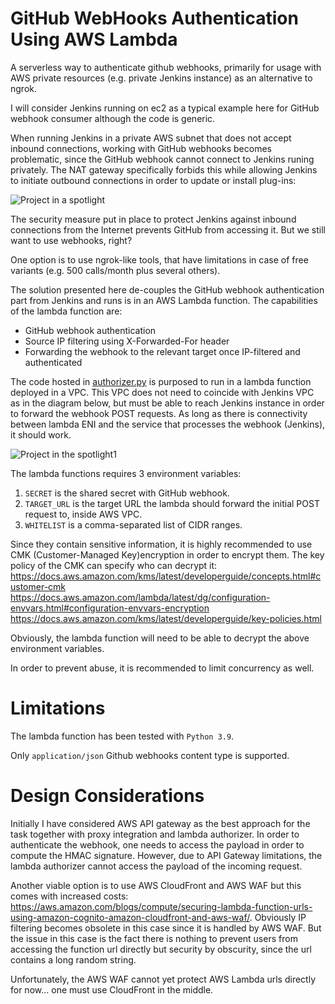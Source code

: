 # GitHub WebHooks Authentication Using AWS Lambda
A serverless way to authenticate github webhooks, primarily for usage with AWS private resources (e.g. private Jenkins instance) as an alternative to ngrok.

I will consider Jenkins running on ec2 as a typical example here for GitHub webhook consumer although the code is generic.

When running Jenkins in a private AWS subnet that does not accept inbound connections, working with GitHub webhooks becomes problematic, since the GitHub webhook cannot connect to Jenkins runing privately. The NAT gateway specifically forbids this while allowing Jenkins to initiate outbound connections in order to update or install plug-ins:

![Project in a spotlight](https://github.com/lepadatu/aws-github-webhook-authentification/assets/16731864/92de8a2a-2b7f-496e-a2a2-dcf68ab652fd)

The security measure put in place to protect Jenkins against inbound connections from the Internet prevents GitHub from accessing it. But we still want to use webhooks, right?

One option is to use ngrok-like tools, that have limitations in case of free variants (e.g. 500 calls/month plus several others).

The solution presented here de-couples the GitHub webhook authentication part from Jenkins and runs is in an AWS Lambda function. The capabilities of the lambda function are:

- GitHub webhook authentication
- Source IP filtering using X-Forwarded-For header
- Forwarding the webhook to the relevant target once IP-filtered and authenticated

The code hosted in [authorizer.py](authorizer.py) is purposed to run in a lambda function deployed in a VPC. This VPC does not need to coincide with Jenkins VPC as in the diagram below, but must be able to reach Jenkins instance in order to forward the webhook POST requests. As long as there is connectivity between lambda ENI and the service that processes the webhook (Jenkins), it should work.

![Project in the spotlight1](https://github.com/lepadatu/aws-github-webhook-authentification/assets/16731864/abf32bfa-7877-4e44-80a9-89488d836089)


The lambda functions requires 3 environment variables:
1. `SECRET` is the shared secret with GitHub webhook.
2. `TARGET_URL` is the target URL the lambda should forward the initial POST request to, inside AWS VPC.
3. `WHITELIST` is a comma-separated list of CIDR ranges.

Since they contain sensitive information, it is highly recommended to use CMK (Customer-Managed Key)encryption in order to encrypt them. The key policy of the CMK can specify who can decrypt it:
https://docs.aws.amazon.com/kms/latest/developerguide/concepts.html#customer-cmk
https://docs.aws.amazon.com/lambda/latest/dg/configuration-envvars.html#configuration-envvars-encryption
https://docs.aws.amazon.com/kms/latest/developerguide/key-policies.html

Obviously, the lambda function will need to be able to decrypt the above environment variables.

In order to prevent abuse, it is recommended to limit concurrency as well.

# Limitations

The lambda function has been tested with `Python 3.9`.

Only `application/json` Github webhooks content type is supported.

# Design Considerations
Initially I have considered AWS API gateway as the best approach for the task together with proxy integration and lambda authorizer. In order to authenticate the webhook, one needs to access the payload in order to compute the HMAC signature. However, due to API Gateway limitations, the lambda authorizer cannot access the payload of the incoming request. 

Another viable option is to use AWS CloudFront and AWS WAF but this comes with increased costs: https://aws.amazon.com/blogs/compute/securing-lambda-function-urls-using-amazon-cognito-amazon-cloudfront-and-aws-waf/. Obviously IP filtering becomes obsolete in this case since it is handled by AWS WAF. But the issue in this case is the fact there is nothing to prevent users from accessing the function url directly but security by obscurity, since the url contains a long random string.

Unfortunately, the AWS WAF cannot yet protect AWS Lambda urls directly for now... one must use CloudFront in the middle.
